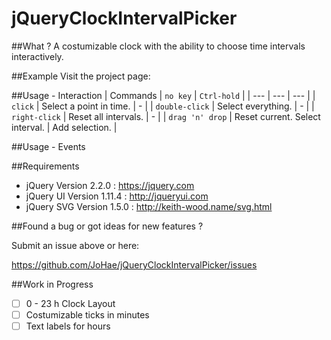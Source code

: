 # jQueryClockIntervalPicker

##What ?
A costumizable clock with the ability to choose time intervals interactively.

##Example
Visit the project page: 

##Usage - Interaction
| Commands | `no key` | `Ctrl-hold` |
| --- | --- | --- |
| `click` | Select a point in time. | - |
| `double-click` | Select everything. | - |
| `right-click` | Reset all intervals. | - |
| `drag 'n' drop` | Reset current. Select interval. | Add selection. |

##Usage - Events

##Requirements
- jQuery     Version 2.2.0  : <https://jquery.com>
- jQuery UI  Version 1.11.4 : <http://jqueryui.com>
- jQuery SVG Version 1.5.0  : <http://keith-wood.name/svg.html>

##Found a bug or got ideas for new features ? 

Submit an issue above or here: 

<https://github.com/JoHae/jQueryClockIntervalPicker/issues>

##Work in Progress
- [ ] 0 - 23 h Clock Layout
- [ ] Costumizable ticks in minutes
- [ ] Text labels for hours
